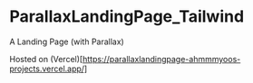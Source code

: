 # ParallaxLandingPage_Tailwind
A Landing Page (with Parallax)

Hosted on (Vercel)[https://parallaxlandingpage-ahmmmyoos-projects.vercel.app/]
